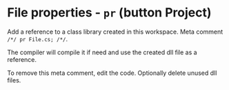 # File properties - `pr` (button **Project**)

Add a reference to a class library created in this workspace. Meta comment `/*/ pr File.cs; /*/`.

The compiler will compile it if need and use the created dll file as a reference.

To remove this meta comment, edit the code. Optionally delete unused dll files.